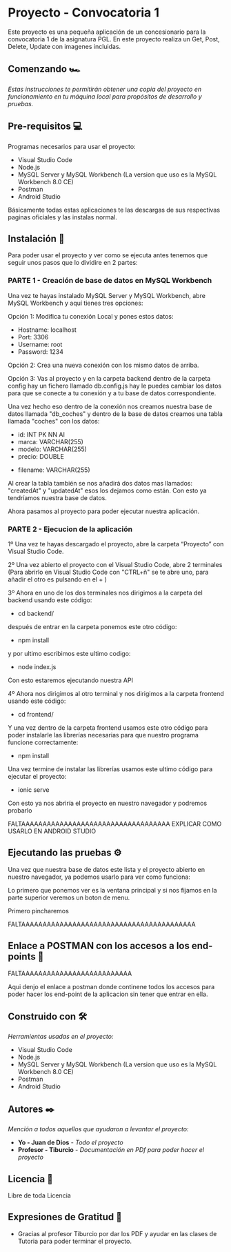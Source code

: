 # Proyecto - Convocatoria 1

Este proyecto es una pequeña aplicación de un concesionario para la convocatoria 1 de la asignatura PGL. En este proyecto realiza un Get, Post, Delete, Update con 
imagenes incluidas.

## Comenzando 🏎

_Estas instrucciones te permitirán obtener una copia del proyecto en funcionamiento en tu máquina local para propósitos de desarrollo y pruebas._

## Pre-requisitos 💻

Programas necesarios para usar el proyecto:

* Visual Studio Code 
* Node.js
* MySQL Server y MySQL Workbench (La version que uso es la MySQL Workbench 8.0 CE)
* Postman
* Android Studio

Básicamente todas estas aplicaciones te las descargas de sus respectivas paginas oficiales y las instalas normal. 

## Instalación 🔧

Para poder usar el proyecto y ver como se ejecuta antes tenemos que seguir unos pasos que lo dividire en 2 partes:

### PARTE 1 - Creación de base de datos en MySQL Workbench

Una vez te hayas instalado MySQL Server y MySQL Workbench, abre MySQL Workbench y aquí tienes tres opciones: 

Opción 1: Modifica tu conexión Local y pones estos datos:  

* Hostname: localhost
* Port: 3306
* Username: root
* Password: 1234

Opción 2: Crea una nueva conexión con los mismo datos de arriba.

Opción 3: Vas al proyecto y en la carpeta backend dentro de la carpeta config hay un fichero llamado db.config.js hay le puedes cambiar los datos para que se conecte a tu conexión y a tu base de datos correspondiente.

Una vez hecho eso dentro de la conexión nos creamos nuestra base de datos llamada "db_coches" y dentro de la base de datos creamos una tabla llamada "coches" con los datos:

* id: INT PK NN AI
* marca: VARCHAR(255)
* modelo: VARCHAR(255)
* precio: DOUBLE
+ filename: VARCHAR(255)

Al crear la tabla también se nos añadirá dos datos mas llamados: "createdAt" y "updatedAt" esos los dejamos como están. Con esto ya tendríamos nuestra base de datos.

Ahora pasamos al proyecto para poder ejecutar nuestra aplicación.

### PARTE 2 - Ejecucion de la aplicación

1º Una vez te hayas descargado el proyecto, abre la carpeta “Proyecto” con Visual Studio Code. 

2º Una vez abierto el proyecto con el Visual Studio Code, abre 2 terminales (Para abrirlo en Visual Studio Code con "CTRL+ñ" se te abre uno, para añadir el otro es pulsando en el + )

3º Ahora en uno de los dos terminales nos dirigimos a la carpeta del backend usando este código:

* cd backend/

después de entrar en la carpeta ponemos este otro código:

* npm install

y por ultimo escribimos este ultimo codigo:

* node index.js

Con esto estaremos ejecutando nuestra API

4º Ahora nos dirigimos al otro terminal y nos dirigimos a la carpeta frontend usando este código:

* cd frontend/

Y una vez dentro de la carpeta frontend usamos este otro código para poder instalarle las librerías necesarias para que nuestro programa funcione correctamente:

* npm install

Una vez termine de instalar las librerías usamos este ultimo código para ejecutar el proyecto:

* ionic serve

Con esto ya nos abriría el proyecto en nuestro navegador y podremos probarlo

FALTAAAAAAAAAAAAAAAAAAAAAAAAAAAAAAAAAAA EXPLICAR COMO USARLO EN ANDROID STUDIO


## Ejecutando las pruebas ⚙️

Una vez que nuestra base de datos este lista y el proyecto abierto en nuestro navegador, ya podemos usarlo para ver como funciona:

Lo primero que ponemos ver es la ventana principal y si nos fijamos en la parte superior veremos un boton de menu. 

Primero pincharemos 

FALTAAAAAAAAAAAAAAAAAAAAAAAAAAAAAAAAAAAAAAAAA

## Enlace a POSTMAN con los accesos a los end-points 🔌

FALTAAAAAAAAAAAAAAAAAAAAAAAAAA

Aqui denjo el enlace a postman donde continene todos los accesos para poder hacer los end-point de la aplicacion sin tener que entrar en ella.

## Construido con 🛠️

_Herramientas usadas en el proyecto:_

* Visual Studio Code 
* Node.js
* MySQL Server y MySQL Workbench (La version que uso es la MySQL Workbench 8.0 CE)
* Postman
* Android Studio
 
## Autores ✒️

_Mención a todos aquellos que ayudaron a levantar el proyecto:_

* **Yo - Juan de Dios** - *Todo el proyecto* 
* **Profesor - Tiburcio** - *Documentación en PDf para poder hacer el proyecto*

## Licencia 📄

Libre de toda Licencia

## Expresiones de Gratitud 🎁

* Gracias al profesor Tiburcio por dar los PDF y ayudar en las clases de Tutoria para poder terminar el proyecto.

